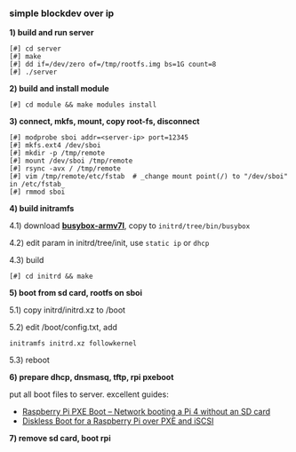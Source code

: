 ### simple blockdev over ip

__1) build and run server__

    [#] cd server
    [#] make
    [#] dd if=/dev/zero of=/tmp/rootfs.img bs=1G count=8
    [#] ./server

__2) build and install module__

    [#] cd module && make modules install

__3) connect, mkfs, mount, copy root-fs, disconnect__

    [#] modprobe sboi addr=<server-ip> port=12345
    [#] mkfs.ext4 /dev/sboi
    [#] mkdir -p /tmp/remote
    [#] mount /dev/sboi /tmp/remote
    [#] rsync -avx / /tmp/remote
    [#] vim /tmp/remote/etc/fstab  # _change mount point(/) to "/dev/sboi" in /etc/fstab_
    [#] rmmod sboi

__4) build initramfs__

  4.1) download [__busybox-armv7l__](https://busybox.net/downloads/binaries/1.31.0-defconfig-multiarch-musl/busybox-armv7l),
       copy to `initrd/tree/bin/busybox`

  4.2) edit param in initrd/tree/init, use `static ip` or `dhcp`

  4.3) build

    [#] cd initrd && make

__5) boot from sd card, rootfs on sboi__

  5.1) copy initrd/initrd.xz to /boot

  5.2) edit /boot/config.txt, add

    initramfs initrd.xz followkernel

  5.3) reboot

__6) prepare dhcp, dnsmasq, tftp, rpi pxeboot__

  put all boot files to server.
  excellent guides:
  - [Raspberry Pi PXE Boot – Network booting a Pi 4 without an SD card](https://linuxhit.com/raspberry-pi-pxe-boot-netbooting-a-pi-4-without-an-sd-card/)
  - [Diskless Boot for a Raspberry Pi over PXE and iSCSI](https://tech.xlab.si/blog/pxe-boot-raspberry-pi-iscsi/)

__7) remove sd card, boot rpi__
